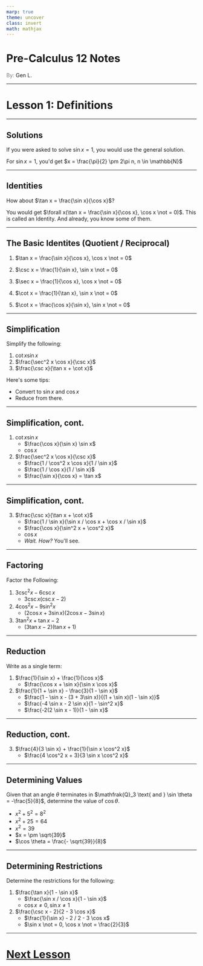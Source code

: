 ```yaml
---
marp: true
theme: uncover
class: invert
math: mathjax
---
```


# <!--fit--> Pre-Calculus 12 Notes
<span style="color:grey">By:</span> Gen L.

<!--_footer: In partnership with Hyperion University, 2024-->

---

<!--paginate: true-->

# Lesson 1: Definitions

---

## Solutions

If you were asked to solve $\sin x = 1$, you would use the general solution.

For $\sin x = 1$, you'd get $x = \frac{\pi}{2} \pm 2\pi n, n \in \mathbb{N}$

---

## Identities

How about $\tan x = \frac{\sin x}{\cos x}$?

You would get $\forall x(\tan x = \frac{\sin x}{\cos x}, \cos x \not = 0)$. 
This is called an Identity. And already, you know some of them.

---

## The Basic Identites (Quotient / Reciprocal)

1. $\tan x = \frac{\sin x}{\cos x}, \cos x \not = 0$

2. $\csc x = \frac{1}{\sin x}, \sin x \not = 0$

3. $\sec x = \frac{1}{\cos x}, \cos x \not = 0$

4. $\cot x = \frac{1}{\tan x}, \sin x \not = 0$

5. $\cot x = \frac{\cos x}{\sin x}, \sin x \not = 0$

---

## Simplification

Simplify the following:

1. $\cot x \sin x$
2. $\frac{\sec^2 x \cos x}{\csc x}$
3. $\frac{\csc x}{\tan x + \cot x}$

Here's some tips: 

* Convert to $\sin x$ and $\cos x$
* Reduce from there.

---

## Simplification, cont.

1. $\cot x \sin x$
    * $\frac{\cos x}{\sin x} \sin x$
    * $\cos x$
2. $\frac{\sec^2 x \cos x}{\csc x}$
    * $\frac{1 / \cos^2 x \cos x}{1 / \sin x}$
    * $\frac{1 / \cos x}{1 / \sin x}$
    * $\frac{\sin x}{\cos x} = \tan x$

---

## Simplification, cont.

3. $\frac{\csc x}{\tan x + \cot x}$
    * $\frac{1 / \sin x}{\sin x / \cos x + \cos x / \sin x}$
    * $\frac{\cos x}{\sin^2 x + \cos^2 x}$
    * $\cos x$ 
    * *Wait. How?* You'll see.

---

## Factoring

Factor the Following:
1. $3 \csc^2 x - 6 \csc x$
    * $3 \csc x(\csc x - 2)$
2. $4 \cos^2 x - 9 \sin^2 x$
    * $(2 \cos x + 3 \sin x)(2 \cos x - 3 \sin x)$
3. $3 \tan^2 x + \tan x - 2$
    * $(3 \tan x - 2)(\tan x + 1)$

---

## Reduction

Write as a single term:

1. $\frac{1}{\sin x} + \frac{1}{\cos x}$
    * $\frac{\cos x + \sin x}{\sin x \cos x}$
2. $\frac{1}{1 + \sin x} - \frac{3}{1 - \sin x}$
    * $\frac{1 - \sin x - (3 + 3\sin x)}{(1 + \sin x)(1 - \sin x)}$
    * $\frac{-4 \sin x - 2 \sin x}{1 - \sin^2 x}$
    * $\frac{-2(2 \sin x - 1)}{1 - \sin x}$

---

## Reduction, cont.

3. $\frac{4}{3 \sin x} + \frac{1}{\sin x \cos^2 x}$
    * $\frac{4 \cos^2 x + 3}{3 \sin x \cos^2 x}$

---

## Determining Values

Given that an angle $\theta$ terminates in $\mathfrak{Q}_3 \text{ and } \sin \theta = -\frac{5}{8}$, determine the value of $\cos \theta$.

* $x^2 + 5^2 = 8^2$
* $x^2 + 25 = 64$
* $x^2 = 39$
* $x = \pm \sqrt{39}$
* $\cos \theta = \frac{- \sqrt{39}}{8}$

---

## Determining Restrictions

Determine the restrictions for the following:
1. $\frac{\tan x}{1 - \sin x}$
    * $\frac{\sin x / \cos x}{1 - \sin x}$
    * $\cos x \not = 0, \sin x \not = 1$
2. $\frac{\csc x - 2}{2 - 3 \cos x}$
    * $\frac{1}{\sin x} - 2 / 2 - 3 \cos x$
    * $\sin x \not = 0, \cos x \not = \frac{2}{3}$

---

# [Next Lesson](Lesson%202.html)